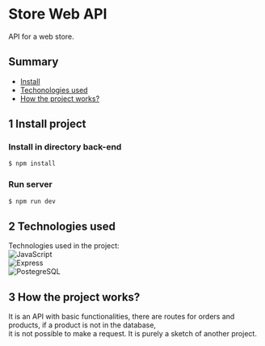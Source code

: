 # Store Web API

API for a web store.

## Summary
- [Install](#1-install-project)
- [Techonologies used](#2-technologies-used)
- [How the project works?](#3-how-the-project-works)

## 1 Install project

### Install in directory back-end

```bash
$ npm install
```

### Run server

```bash
$ npm run dev
```

## 2 Technologies used 
Technologies used in the project: </br>
![JavaScript](https://img.shields.io/badge/JavaScript-F7DF1E?style=for-the-badge&logo=javascript&logoColor=black)&nbsp; </br>
![Express](https://img.shields.io/badge/Express%20js-000000?style=for-the-badge&logo=express&logoColor=white)&nbsp; </br>
![PostegreSQL](https://img.shields.io/badge/PostgreSQL-316192?style=for-the-badge&logo=postgresql&logoColor=white)&nbsp; </br>

## 3 How the project works?
It is an API with basic functionalities, there are routes for orders and products, if a product is not in the database, </br> 
it is not possible to make a request. It is purely a sketch of another project.
